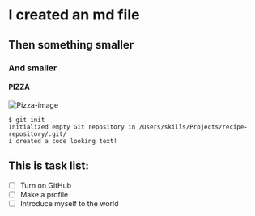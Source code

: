 # I created an md file
## Then something smaller 
### And smaller
#### PIZZA
![Pizza-image](https://r7s2x5s4.stackpathcdn.com/dbcwp/wp-content/uploads/2022/09/pizzas-desktop-orig_v3.png)

```
$ git init
Initialized empty Git repository in /Users/skills/Projects/recipe-repository/.git/
i created a code looking text!
```

## This is task list:
- [ ] Turn on GitHub
- [ ] Make a profile
- [ ] Introduce myself to the world
